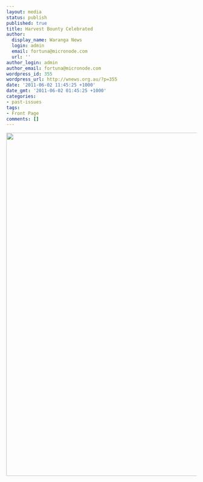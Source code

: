 ```yaml
---
layout: media
status: publish
published: true
title: Harvest Bounty Celebrated
author:
  display_name: Waranga News
  login: admin
  email: fortuna@micronode.com
  url: ''
author_login: admin
author_email: fortuna@micronode.com
wordpress_id: 355
wordpress_url: http://wnews.org.au/?p=355
date: '2011-06-02 11:45:25 +1000'
date_gmt: '2011-06-02 01:45:25 +1000'
categories:
- past-issues
tags:
- Front Page
comments: []
---
```


<a href="{{ site.url }}/images/2011/06/frontpage-20110602.pdf"><img class="alignnone size-full wp-image-352" title="Front Page - 2nd June 2011" src="{{ site.url }}/images/2011/06/frontpage-20110602.png" alt="" width="624" height="907" /></a>
